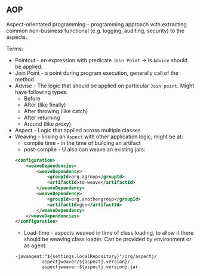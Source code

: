 ## AOP

Aspect-orientated programming - programming approach with extracting common non-business functional (e.g. logging, auditing, security) to the aspects.

Terms:
* Pointcut - en expression with predicate `Join Point` -> is `Advice` should be applied.
* Join Point - a point during program execution, generally call of the method
* Advise - The logic that should be applied on particular `Join point`. Might have following types:
    * Before
    * After (like finally)
    * After throwing (like catch)
    * After returning
    * Around (like proxy)
* Aspect - Logic that applied across multiple classes
* Weaving - linking an `Aspect` with other application logic, might be at: 
    * compile time - in the time of building an artifact
    * post-compile - U also can weave an existing jars: 
    ```xml
    <configuration>
        <weaveDependencies>
            <weaveDependency>  
                <groupId>org.agroup</groupId>
                <artifactId>to-weave</artifactId>
            </weaveDependency>
            <weaveDependency>
                <groupId>org.anothergroup</groupId>
                <artifactId>gen</artifactId>
            </weaveDependency>
        </weaveDependencies>
    </configuration>
    ``` 
    * Load-time - aspects weaved in time of class loading, to allow it there should be weaving class loader. Can be provided by environment or as agent:
    ```
  -javaagent:"${settings.localRepository}"/org/aspectj/
              aspectjweaver/${aspectj.version}/
              aspectjweaver-${aspectj.version}.jar
    ```